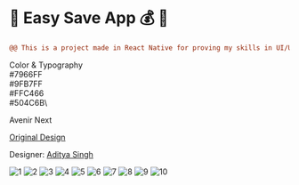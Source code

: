 # :purple_heart: Easy Save App :moneybag: :purple_heart:
```diff 
@@ This is a project made in React Native for proving my skills in UI/UX and React Native Framework. @@
```

Color & Typography\
#7966FF\
#9FB7FF\
#FFC466\
#504C6B\

Avenir Next

[Original Design](https://www.behance.net/gallery/81311133/EasySave-Money-Saving-App-UIUx)

Designer: [Aditya Singh](https://www.behance.net/adityapro)

![1](https://user-images.githubusercontent.com/20091777/119235656-9854fc80-bb01-11eb-9663-06ec36ef4fb0.jpg)
![2](https://user-images.githubusercontent.com/20091777/119235677-b7ec2500-bb01-11eb-9d3b-283510c762b7.jpg)
![3](https://user-images.githubusercontent.com/20091777/119235687-c33f5080-bb01-11eb-96a5-ceb6223a2608.jpg)
![4](https://user-images.githubusercontent.com/20091777/119235696-cfc3a900-bb01-11eb-85ca-a39943ece6a4.jpg)
![5](https://user-images.githubusercontent.com/20091777/119235827-495b9700-bb02-11eb-98da-bd6fc886ab74.jpg)
![6](https://user-images.githubusercontent.com/20091777/119235831-5082a500-bb02-11eb-8f69-9d9891b55de9.jpg)
![7](https://user-images.githubusercontent.com/20091777/119235844-5ed0c100-bb02-11eb-9331-4263785cc210.jpg)
![8](https://user-images.githubusercontent.com/20091777/119235846-62fcde80-bb02-11eb-9ddd-645851e3fdf3.jpg)
![9](https://user-images.githubusercontent.com/20091777/119235849-66906580-bb02-11eb-86e1-8eca82eea600.jpg)
![10](https://user-images.githubusercontent.com/20091777/119235852-698b5600-bb02-11eb-842b-1fbeae297170.jpg)
